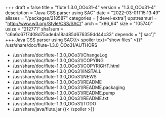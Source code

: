 +++
draft = false
title = "flute 1.3.0_OOo31-4"
version = "1.3.0_OOo31-4"
description = "Java CSS parser using SAC"
date = "2022-03-01T15:13:49"
aliases = "/packages/218587"
categories = ['devel-extra']
upstreamurl = "http://www.w3.org/Style/CSS/SAC/"
arch = "x86_64"
size = "105740"
usize = "212771"
sha1sum = "c6a6c67f7408d75ade4a18ad85d676359dd44c33"
depends = "['sac']"
+++
Java CSS parser using SAC{{< spoiler text="show files" >}}* /usr/share/doc/flute-1.3.0_OOo31/AUTHORS
* /usr/share/doc/flute-1.3.0_OOo31/ChangeLog
* /usr/share/doc/flute-1.3.0_OOo31/COPYING
* /usr/share/doc/flute-1.3.0_OOo31/COPYRIGHT.html
* /usr/share/doc/flute-1.3.0_OOo31/INSTALL
* /usr/share/doc/flute-1.3.0_OOo31/NEWS
* /usr/share/doc/flute-1.3.0_OOo31/README
* /usr/share/doc/flute-1.3.0_OOo31/README.packaging
* /usr/share/doc/flute-1.3.0_OOo31/README.pump
* /usr/share/doc/flute-1.3.0_OOo31/README.txt
* /usr/share/doc/flute-1.3.0_OOo31/TODO
* /usr/share/java/flute.jar
{{< /spoiler >}}